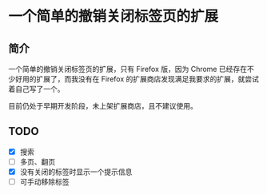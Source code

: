 # 一个简单的撤销关闭标签页的扩展

## 简介

一个简单的撤销关闭标签页的扩展，只有 Firefox 版，因为 Chrome 已经存在不少好用的扩展了，而我没有在 Firefox 的扩展商店发现满足我要求的扩展，就尝试着自己写了一个。

目前仍处于早期开发阶段，未上架扩展商店，且不建议使用。

## TODO

- [x] 搜索
- [ ] 多页、翻页
- [x] 没有关闭的标签时显示一个提示信息
- [ ] 可手动移除标签

